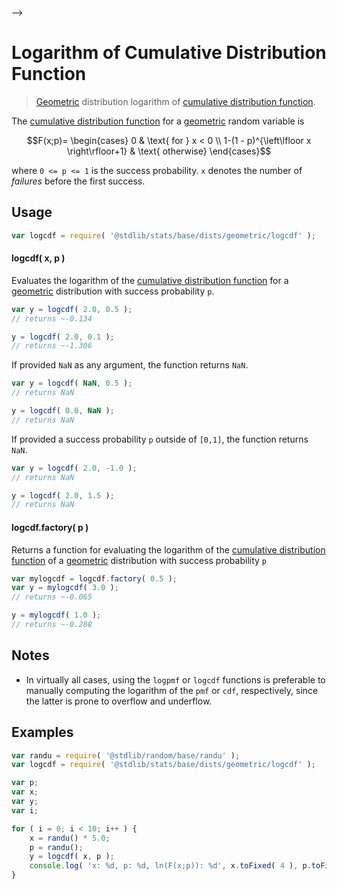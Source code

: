     

-->

# Logarithm of Cumulative Distribution Function

> [Geometric][geometric-distribution] distribution logarithm of [cumulative distribution function][cdf].

<section class="intro">

The [cumulative distribution function][cdf] for a [geometric][geometric-distribution] random variable is

<!-- <equation class="equation" label="eq:geometric_cdf" align="center" raw="F(x;p)= \begin{cases} 0 & \text{ for } x < 0 \\ 1-(1 - p)^{\left\lfloor x \right\rfloor+1} & \text{ otherwise} \end{cases}" alt="Cumulative distribution function for a geometric distribution."> -->

```math
F(x;p)= \begin{cases} 0 & \text{ for } x < 0 \\ 1-(1 - p)^{\left\lfloor x \right\rfloor+1} & \text{ otherwise} \end{cases}
```

<!-- <div class="equation" align="center" data-raw-text="F(x;p)= \begin{cases} 0 &amp; \text{ for } x &lt; 0 \\ 1-(1 - p)^{\left\lfloor x \right\rfloor+1} &amp; \text{ otherwise} \end{cases}" data-equation="eq:geometric_cdf">
    <img src="https://cdn.jsdelivr.net/gh/stdlib-js/stdlib@51534079fef45e990850102147e8945fb023d1d0/lib/node_modules/@stdlib/stats/base/dists/geometric/logcdf/docs/img/equation_geometric_cdf.svg" alt="Cumulative distribution function for a geometric distribution.">
    <br>
</div> -->

<!-- </equation> -->

where `0 <= p <= 1` is the success probability. `x` denotes the number of _failures_ before the first success.

</section>

<!-- /.intro -->

<section class="usage">

## Usage

```javascript
var logcdf = require( '@stdlib/stats/base/dists/geometric/logcdf' );
```

#### logcdf( x, p )

Evaluates the logarithm of the [cumulative distribution function][cdf] for a [geometric][geometric-distribution] distribution with success probability `p`.

```javascript
var y = logcdf( 2.0, 0.5 );
// returns ~-0.134

y = logcdf( 2.0, 0.1 );
// returns ~-1.306
```

If provided `NaN` as any argument, the function returns `NaN`.

```javascript
var y = logcdf( NaN, 0.5 );
// returns NaN

y = logcdf( 0.0, NaN );
// returns NaN
```

If provided a success probability `p` outside of `[0,1]`, the function returns `NaN`.

```javascript
var y = logcdf( 2.0, -1.0 );
// returns NaN

y = logcdf( 2.0, 1.5 );
// returns NaN
```

#### logcdf.factory( p )

Returns a function for evaluating the logarithm of the [cumulative distribution function][cdf] of a [geometric][geometric-distribution] distribution with success probability `p`

```javascript
var mylogcdf = logcdf.factory( 0.5 );
var y = mylogcdf( 3.0 );
// returns ~-0.065

y = mylogcdf( 1.0 );
// returns ~-0.288
```

</section>

<!-- /.usage -->

<section class="notes">

## Notes

-   In virtually all cases, using the `logpmf` or `logcdf` functions is preferable to manually computing the logarithm of the `pmf` or `cdf`, respectively, since the latter is prone to overflow and underflow.

</section>

<!-- /.notes -->

<section class="examples">

## Examples

<!-- eslint no-undef: "error" -->

```javascript
var randu = require( '@stdlib/random/base/randu' );
var logcdf = require( '@stdlib/stats/base/dists/geometric/logcdf' );

var p;
var x;
var y;
var i;

for ( i = 0; i < 10; i++ ) {
    x = randu() * 5.0;
    p = randu();
    y = logcdf( x, p );
    console.log( 'x: %d, p: %d, ln(F(x;p)): %d', x.toFixed( 4 ), p.toFixed( 4 ), y.toFixed( 4 ) );
}
```

</section>

<!-- /.examples -->

<!-- Section for related `stdlib` packages. Do not manually edit this section, as it is automatically populated. -->

<section class="related">

</section>

<!-- /.related -->

<!-- Section for all links. Make sure to keep an empty line after the `section` element and another before the `/section` close. -->

<section class="links">

[cdf]: https://en.wikipedia.org/wiki/Cumulative_distribution_function

[geometric-distribution]: https://en.wikipedia.org/wiki/Geometric_distribution

</section>

<!-- /.links -->
